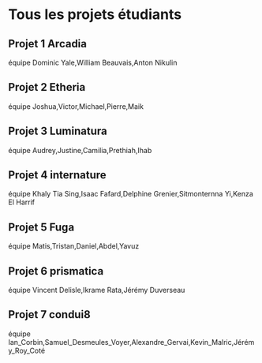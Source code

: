 # Tous les projets étudiants


## Projet 1 Arcadia
équipe
Dominic Yale,William Beauvais,Anton Nikulin


## Projet 2 Etheria
équipe
Joshua,Victor,Michael,Pierre,Maik



## Projet 3 Luminatura
équipe
Audrey,Justine,Camilia,Prethiah,Ihab


## Projet 4 internature
équipe
Khaly Tia Sing,Isaac Fafard,Delphine Grenier,Sitmonternna Yi,Kenza El Harrif

## Projet 5 Fuga
équipe
Matis,Tristan,Daniel,Abdel,Yavuz

## Projet 6 prismatica
équipe
Vincent Delisle,Ikrame Rata,Jérémy Duverseau



## Projet 7 condui8
équipe
Ian_Corbin,Samuel_Desmeules_Voyer,Alexandre_Gervai,Kevin_Malric,Jérémy_Roy_Coté


